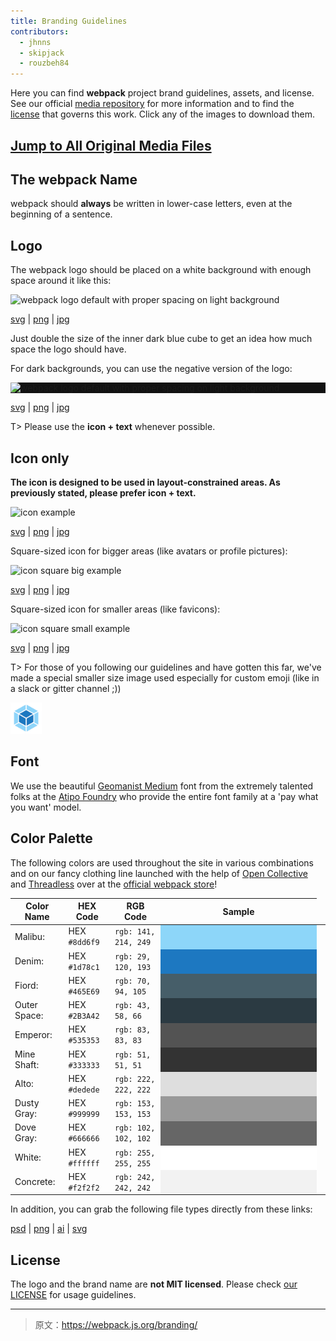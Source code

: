 ```yaml
---
title: Branding Guidelines
contributors:
  - jhnns
  - skipjack
  - rouzbeh84
---
```


Here you can find **webpack** project brand guidelines, assets, and license. See our official [media repository](https://github.com/webpack/media) for more information and to find the [license](https://github.com/webpack/media/blob/master/LICENSE) that governs this work. Click any of the images to download them.

## [Jump to All Original Media Files](https://github.com/webpack/media)

## The webpack Name

webpack should **always** be written in lower-case letters, even at the beginning of a sentence.

## Logo

The webpack logo should be placed on a white background with enough space around it like this:

<img src="https://github.com/webpack/media/blob/master/logo/logo-on-white-bg.png?raw=true" alt="webpack logo default with proper spacing on light background" />

[svg](https://github.com/webpack/media/blob/master/logo/logo-on-white-bg.svg) | [png](https://github.com/webpack/media/blob/master/logo/logo-on-white-bg.png) | [jpg](https://github.com/webpack/media/blob/master/logo/logo-on-white-bg.jpg)

Just double the size of the inner dark blue cube to get an idea how much space the logo should have.

For dark backgrounds, you can use the negative version of the logo:

<div style="display: block; background: #111;">
  <img src="https://github.com/webpack/media/blob/master/logo/logo-on-dark-bg.png?raw=true" alt="webpack logo default with proper spacing on light background" />
</div>

[svg](https://github.com/webpack/media/blob/master/logo/logo-on-dark-bg.svg) | [png](https://github.com/webpack/media/blob/master/logo/logo-on-dark-bg.png) | [jpg](https://github.com/webpack/media/blob/master/logo/logo-on-dark-bg.jpg)

T> Please use the **icon + text** whenever possible.

## Icon only

**The icon is designed to be used in layout-constrained areas. As previously stated, please prefer icon + text.**

<img src="https://github.com/webpack/media/blob/master/logo/icon.png?raw=true" width="250" alt="icon example">

[svg](https://github.com/webpack/media/blob/master/logo/icon.svg) | [png](https://github.com/webpack/media/blob/master/logo/icon.png) | [jpg](https://github.com/webpack/media/blob/master/logo/icon.jpg)

Square-sized icon for bigger areas (like avatars or profile pictures):

<img src="https://github.com/webpack/media/blob/master/logo/icon-square-big.png?raw=true" width="250" alt="icon square big example">

[svg](https://github.com/webpack/media/blob/master/logo/icon-square-big.svg) | [png](https://github.com/webpack/media/blob/master/logo/icon-square-big.png) | [jpg](https://github.com/webpack/media/blob/master/logo/icon-square-big.jpg)

Square-sized icon for smaller areas (like favicons):

<img src="https://github.com/webpack/media/blob/master/logo/icon-square-small.png?raw=true" width="50" alt="icon square small example">

[svg](https://github.com/webpack/media/blob/master/logo/icon-square-small.svg) | [png](https://github.com/webpack/media/blob/master/logo/icon-square-small.png) | [jpg](https://github.com/webpack/media/blob/master/logo/icon-square-small.jpg)

T> For those of you following our guidelines and have gotten this far, we've made a special smaller size image used especially for custom emoji (like in a slack or gitter channel ;))

<img src="/assets/icon-square-small-slack.png" width="50" alt="icon square small example">

## Font

We use the beautiful [Geomanist Medium](http://geomanist.com/) font from the extremely talented folks at the [Atipo Foundry](http://atipofoundry.com/) who provide the entire font family at a 'pay what you want' model.

## Color Palette

The following colors are used throughout the site in various combinations and on our fancy clothing line launched with the help of [Open Collective](http://opencollective.com) and [Threadless](https://medium.com/u/840563ee2a56) over at the [official webpack store](https://webpack.threadless.com/collections/the-final-release-collection/)!

| Color Name | HEX Code | RGB Code | Sample |
|--- |--- |--- |---
| Malibu: | HEX `#8dd6f9` | `rgb: 141, 214, 249` <td style="background-color: #8dd6f9; height: 25px; width: 250px; margin: 0; padding: 0;"></td>
| Denim: | HEX `#1d78c1` | `rgb: 29, 120, 193` <td style="background-color: #1d78c1; height: 25px; width: 250px; margin: 0; padding: 0;"></td>
| Fiord: | HEX `#465E69` | `rgb: 70, 94, 105` <td style="background-color: #465E69; height: 25px; width: 250px; margin: 0; padding: 0;"></td>
| Outer Space: | HEX `#2B3A42` | `rgb: 43, 58, 66` <td style="background-color: #2B3A42; height: 25px; width: 250px; margin: 0; padding: 0;"></td>
| Emperor: | HEX `#535353` | `rgb: 83, 83, 83` <td style="background-color: #535353; height: 25px; width: 250px; margin: 0; padding: 0;"></td>
| Mine Shaft: | HEX `#333333` | `rgb: 51, 51, 51` <td style="background-color: #333333; height: 25px; width: 250px; margin: 0; padding: 0;"></td>
| Alto: | HEX `#dedede` | `rgb: 222, 222, 222` <td style="background-color: #dedede; height: 25px; width: 250px; margin: 0; padding: 0;"></td>
| Dusty Gray: | HEX `#999999` | `rgb: 153, 153, 153` <td style="background-color: #999999; height: 25px; width: 250px; margin: 0; padding: 0;"></td>
| Dove Gray: | HEX `#666666` | `rgb: 102, 102, 102` <td style="background-color: #666666; height: 25px; width: 250px; margin: 0; padding: 0;"></td>
| White: | HEX `#ffffff` | `rgb: 255, 255, 255` <td style="background-color: #ffffff; height: 25px; width: 250px; margin: 0; padding: 0;"></td>
| Concrete: | HEX `#f2f2f2` | `rgb: 242, 242, 242` <td style="background-color: #f2f2f2; height: 25px; width: 250px; margin: 0; padding: 0;"></td>

In addition, you can grab the following file types directly from these links:

[psd](https://raw.githubusercontent.com/webpack/media/master/design/webpack-palette.psd) | [png](https://raw.githubusercontent.com/webpack/media/master/design/webpack-palette.png)
 | [ai](https://raw.githubusercontent.com/webpack/media/master/design/webpack-palette.ai) | [svg](https://raw.githubusercontent.com/webpack/media/master/design/webpack-palette.svg)

## License

The logo and the brand name are **not MIT licensed**. Please check [our LICENSE](https://github.com/webpack/media/blob/master/LICENSE) for usage guidelines.

***

> 原文：https://webpack.js.org/branding/